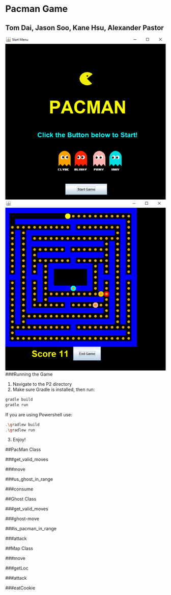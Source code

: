 # Pacman Game

## Tom Dai, Jason Soo, Kane Hsu, Alexander Pastor

![alt](./Projects/P2/app/src/main/resources/start.png)
![alt](./Projects/P2/app/src/main/resources/game.png)
###Running the Game
1. Navigate to the P2 directory
2. Make sure Gradle is installed, then run:
```bash
gradle build
gradle run
```
If you are using Powershell use:
```bash
.\gradlew build
.\gradlew run
```
3. Enjoy!

##PacMan Class

###get_valid_moves

###move

###us_ghost_in_range

###consume

##Ghost Class

###get_valid_moves

###ghost-move

###is_pacman_in_range

###attack

##Map Class

###move

###getLoc

###attack

###eatCookie


